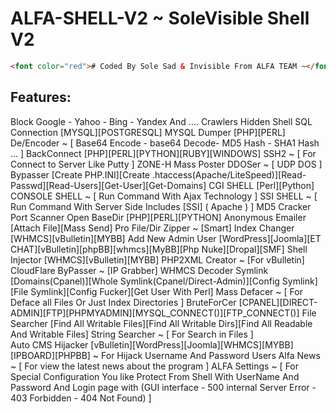 # ALFA-SHELL-V2 ~ SoleVisible Shell V2
```html
<font color="red"># Coded By Sole Sad & Invisible From ALFA TEAM ~</font>
```
Features:
-------------------------------------------------------------------------------
Block Google - Yahoo - Bing - Yandex And .... Crawlers
Hidden Shell
SQL Connection [MYSQL][POSTGRESQL]
MYSQL Dumper [PHP][PERL]
De/Encoder ~ [ Base64 Encode - base64 Decode- MD5 Hash - SHA1 Hash ... ]
BackConnect [PHP][PERL][PYTHON][RUBY][WINDOWS]
SSH2 ~ [ For Connect to Server Like Putty ]
ZONE-H Mass Poster
DDOSer ~ [ UDP DOS ]
Bypasser [Create PHP.INI][Create .htaccess(Apache/LiteSpeed)][Read-Passwd][Read-Users][Get-User][Get-Domains] 
CGI SHELL [Perl][Python]
CONSOLE SHELL ~ [ Run Command With Ajax Technology ]
SSI SHELL ~ [ Run Command With Server Side Includes [SSI] ( Apache ) ]
MD5 Cracker
Port Scanner
Open BaseDir [PHP][PERL][PYTHON]
Anonymous Emailer [Attach File][Mass Send]
Pro File/Dir Zipper ~ [Smart]
Index Changer [WHMCS][vBulletin][MYBB]
Add New Admin User [WordPress][Joomla][ET CHAT][vBulletin][phpBB][whmcs][MyBB][Php Nuke][Dropal][SMF]
Shell Injector [WHMCS][vBulletin][MYBB]
PHP2XML Creator ~ [For vBulletin]
CloudFlare ByPasser ~ [IP Grabber] 
WHMCS Decoder 
Symlink [Domains(Cpanel)][Whole Symlink(Cpanel/Direct-Admin)][Config Symlink][File Symlink][Config Fucker][Get User With Perl] 
Mass Defacer ~ [ For Deface all Files Or Just Index Directories ]
BruteForCer [CPANEL][DIRECT-ADMIN][FTP][PHPMYADMIN][MYSQL_CONNECT()][FTP_CONNECT()]
File Searcher [Find All Writable Files][Find All Writable Dirs][Find All Readable And Writable Files]
String Searcher ~ [ For Search in Files ]  
Auto CMS Hijacker [vBulletin][WordPress][Joomla][WHMCS][MYBB][IPBOARD][PHPBB] ~ For Hijack Username And Password Users
Alfa News ~ [ For view the latest news about the program ]
ALFA Settings ~ [ For Special Configuration You like Protect From Shell With UserName And Password And Login page with (GUI interface - 500 internal Server Error -  403 Forbidden - 404 Not Found) ]

